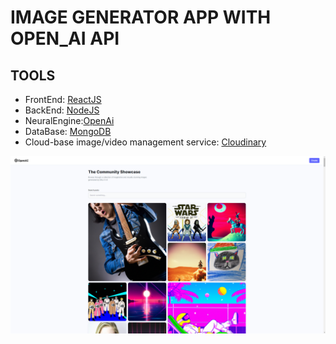 # IMAGE GENERATOR APP WITH OPEN_AI API

## TOOLS

  - FrontEnd: [ReactJS](https://reactjs.org/)
  - BackEnd: [NodeJS](https://nodejs.org/en/)
  - NeuralEngine:[OpenAi](https://openai.com/)
  - DataBase: [MongoDB](https://www.mongodb.com/)
  - Cloud-base image/video management service: [Cloudinary](https://cloudinary.com/)

![Preview](main.png "Preview")
